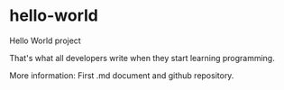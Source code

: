 # hello-world
Hello World project

That's what all developers write when they start learning programming. 

More information: 
First .md document and github repository. 
